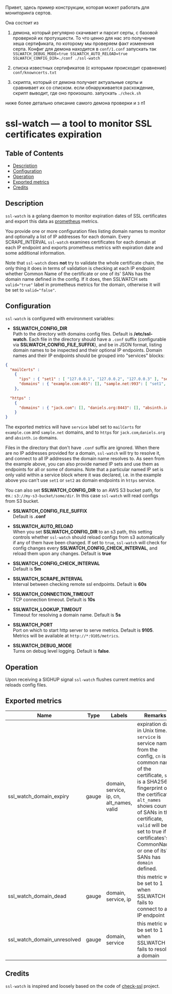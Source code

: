 Привет,
здесь пример конструкции, которая может работать для мониторинга сертов.

Она состоит из 

1. демона, который регулярно скачивает и парсит серты, с базовой проверкой их протухшести. То что ценно для нас
это получение хеша сертификата, по которому мы проверяем факт изменения серта. Конфиг для демона находится в ```conf/1.conf```
запускать так ```SSLWATCH_DEBUG_MODE=true SSLWATCH_AUTO_RELOAD=true SSLWATCH_CONFIG_DIR=./conf ./ssl-watch```

3. списка известных сертификатов (с которыми происходит сравнение) ```conf/knowncerts.txt```

4. скрипта, который от демона получает актуальные серты и сравнивает их со списком. если обнаруживается расхождение,
скрипт выводит, где оно произошло. запускать ```./check.sh```



ниже более детально описание самого демона проверки и з п1





ssl-watch — a tool to monitor SSL certificates expiration
=========================================================

Table of Contents
-----------------
* [Description](#description)
* [Configuration](#configuration)
* [Operation](#operation)
* [Exported metrics](#exported-metrics)
* [Credits](#credits)

Description
-------------

`ssl-watch` is a golang daemon to monitor expiration dates
of SSL certificates and export this data as [prometheus](https://prometheus.io/) metrics.

You provide one or more configuration files listing domain names to monitor
and optionally a list of IP addresses for each domain. Every SCRAPE_INTERVAL 
`ssl-watch` examines certificates for each domain at each IP endpoint and exports 
prometheus metrics with expiration date and some additional information. 

Note that `ssl-watch` does **not** try to validate the whole certificate chain, the only
thing it does in terms of validation is checking at each IP endpoint whether 
Common Name of the certificate or one of its' SANs has the domain name defined in the config.
If it does, then SSLWATCH sets `valid="true"` label in prometheus metrics for the domain,
otherwise it will be set to `valid="false"`.
 
Configuration
-------------

`ssl-watch` is configured with environment variables:

* **SSLWATCH_CONFIG_DIR**  
Path to the directory with domains config files. Default is **/etc/ssl-watch**.
Each file in the directory should have a `.conf` suffix (configurable via **SSLWATCH_CONFIG_FILE_SUFFIX**), and be in JSON format, 
listing domain names to be inspected and their optional IP endpoints.
Domain names and their IP endpoints should be grouped into "services" blocks:

```json
{ 
  "mailCerts" :
    { 
      "ips" : { "set1" : [ "127.0.0.1", "127.0.0.2", "127.0.0.3" ], "set2": [ "127.0.0.4" ] },
      "domains" : { "example.com:465": [], "sample.net:993": [ "set1", "set2", "127.0.0.5" ] } 
    },
  
  "https" : 
    {
      "domains" : { "jack.com": [], "daniels.org:8443": [], "absinth.io": [ "192.168.0.7", "192.168.0.8" ] } 
    }
}
```

The exported metrics will have `service` label set to `mailCerts` for `example.com` and `sample.net` domains,
and to `https` for `jack.com`,`daniels.org` and `absinth.io` domains.

Files in the directory that don't have `.conf` suffix are ignored.
When there are no IP addresses provided for a domain, `ssl-watch` will try to resolve
it, and connect to all IP addresses the domain name resolves to. As seen from the example
above, you can also provide named IP sets and use them as endpoints for all or some of domains.
Note that a particular named IP set is only valid within a service block where it was declared, i.e.
in the example above you can't use `set1` or `set2` as domain endpoints in `https` service.

You can also set **SSLWATCH_CONFIG_DIR** to an AWS S3 bucket path, for ex.: `s3://my-s3-bucket/some/dir`.
In this case `ssl-watch` will read configs from S3 bucket.

* **SSLWATCH_CONFIG_FILE_SUFFIX**  
Default is **.conf**

* **SSLWATCH_AUTO_RELOAD**  
When you set **SSLWATCH_CONFIG_DIR** to an s3 path, this setting controls
whether `ssl-watch` should reload configs from s3 automatically if any of them have been changed.
If set to `true`, `ssl-watch` will check for config changes every **SSLWATCH_CONFIG_CHECK_INTERVAL**, and reload them upon any changes.
Default is **true**

* **SSLWATCH_CONFIG_CHECK_INTERVAL**  
Default is **5m**

* **SSLWATCH_SCRAPE_INTERVAL**  
Interval between checking remote ssl endpoints. Default is **60s**

* **SSLWATCH_CONNECTION_TIMEOUT**  
TCP connection timeout. Default is **10s**

* **SSLWATCH_LOOKUP_TIMEOUT**  
Timeout for resolving a domain name. Default is **5s**

* **SSLWATCH_PORT**  
Port on which to start http server to serve metrics. Default is **9105**.
Metrics will be available at `http://*:9105/metrics`.

* **SSLWATCH_DEBUG_MODE**  
Turns on debug level logging. Default is **false**.

Operation
---------

Upon receiving a SIGHUP signal `ssl-watch` flushes current metrics
and reloads config files.

Exported metrics
----------------

| Name | Type | Labels | Remarks |
| ---- | ---- | ------ | ------- |
| ssl_watch_domain_expiry | gauge | domain, service, ip, cn, alt_names, valid | expiration date in Unix time. `service` is service name from the config, `cn` is common name of the certificate, `sha` is a SHA256 fingerprint of the certificate, `alt_names` shows count of SANs in the certificate, `valid` will be set to true if certificates's CommonName or one of its' SANs has `domain` defined.|
| ssl_watch_domain_dead | gauge | domain, service, ip | this metric will be set to 1 when SSLWATCH fails to connect to an IP endpoint |
| ssl_watch_domain_unresolved | gauge | domain, service | this metric will be set to 1 when SSLWATCH fails to resolve a domain |


Credits
-------

`ssl-watch` is inspired and loosely based on the code of [check-ssl](https://github.com/wycore/check-ssl) project.
